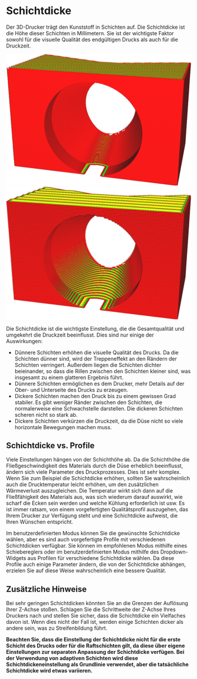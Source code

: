 Schichtdicke
====
Der 3D-Drucker trägt den Kunststoff in Schichten auf. Die Schichtdicke ist die Höhe dieser Schichten in Millimetern. Sie ist der wichtigste Faktor sowohl für die visuelle Qualität des endgültigen Drucks als auch für die Druckzeit.

<!--screenshot {
"image_path": "layer_height_0.1.png",
"models": [{"script": "plunger_stop.scad"}],
"camera_position": [25, 100, 50],
"settings": {"layer_height": 0.1},
"colours": 32
}-->
<!--screenshot {
"image_path": "layer_height_0.3.png",
"models": [{"script": "plunger_stop.scad"}],
"camera_position": [25, 100, 50],
"settings": {"layer_height": 0.3},
"colours": 32
}-->
![0.1mm Schichtdicke](../../../articles/images/layer_height_0.1.png)
![0.3mm Schichtdicke](../../../articles/images/layer_height_0.3.png)

Die Schichtdicke ist die wichtigste Einstellung, die die Gesamtqualität und umgekehrt die Druckzeit beeinflusst. Dies sind nur einige der Auswirkungen:
* Dünnere Schichten erhöhen die visuelle Qualität des Drucks. Da die Schichten dünner sind, wird der Treppeneffekt an den Rändern der Schichten verringert. Außerdem liegen die Schichten dichter beieinander, so dass die Rillen zwischen den Schichten kleiner sind, was insgesamt zu einem glatteren Ergebnis führt.
* Dünnere Schichten ermöglichen es dem Drucker, mehr Details auf der Ober- und Unterseite des Drucks zu erzeugen.
* Dickere Schichten machen den Druck bis zu einem gewissen Grad stabiler. Es gibt weniger Ränder zwischen den Schichten, die normalerweise eine Schwachstelle darstellen. Die dickeren Schichten scheren nicht so stark ab.
* Dickere Schichten verkürzen die Druckzeit, da die Düse nicht so viele horizontale Bewegungen machen muss.

Schichtdicke vs. Profile
----
Viele Einstellungen hängen von der Schichthöhe ab. Da die Schichthöhe die Fließgeschwindigkeit des Materials durch die Düse erheblich beeinflusst, ändern sich viele Parameter des Druckprozesses. Dies ist sehr komplex. Wenn Sie zum Beispiel die Schichtdicke erhöhen, sollten Sie wahrscheinlich auch die Drucktemperatur leicht erhöhen, um den zusätzlichen Wärmeverlust auszugleichen. Die Temperatur wirkt sich dann auf die Fließfähigkeit des Materials aus, was sich wiederum darauf auswirkt, wie scharf die Ecken sein werden und welche Kühlung erforderlich ist usw. Es ist immer ratsam, von einem vorgefertigten Qualitätsprofil auszugehen, das Ihrem Drucker zur Verfügung steht und eine Schichtdicke aufweist, die Ihren Wünschen entspricht.

Im benutzerdefinierten Modus können Sie die gewünschte Schichtdicke wählen, aber es sind auch vorgefertigte Profile mit verschiedenen Schichtdicken verfügbar. Sie können im empfohlenen Modus mithilfe eines Schiebereglers oder im benutzerdefinierten Modus mithilfe des Dropdown-Widgets aus Profilen für verschiedene Schichtdicke wählen. Da diese Profile auch einige Parameter ändern, die von der Schichtdicke abhängen, erzielen Sie auf diese Weise wahrscheinlich eine bessere Qualität.

Zusätzliche Hinweise
----
Bei sehr geringen Schichtdicken könnten Sie an die Grenzen der Auflösung Ihrer Z-Achse stoßen. Schlagen Sie die Schrittweite der Z-Achse Ihres Druckers nach und stellen Sie sicher, dass die Schichtdicke ein Vielfaches davon ist. Wenn dies nicht der Fall ist, werden einige Schichten dicker als andere sein, was zu Streifenbildung führt.

**Beachten Sie, dass die Einstellung der Schichtdicke nicht für die erste Schicht des Drucks oder für die Raftschichten gilt, da diese über eigene Einstellungen zur separaten Anpassung der Schichtdicke verfügen. Bei der Verwendung von adaptiven Schichten wird diese Schichtdickeneinstellung als Grundlinie verwendet, aber die tatsächliche Schichtdicke wird etwas variieren.**